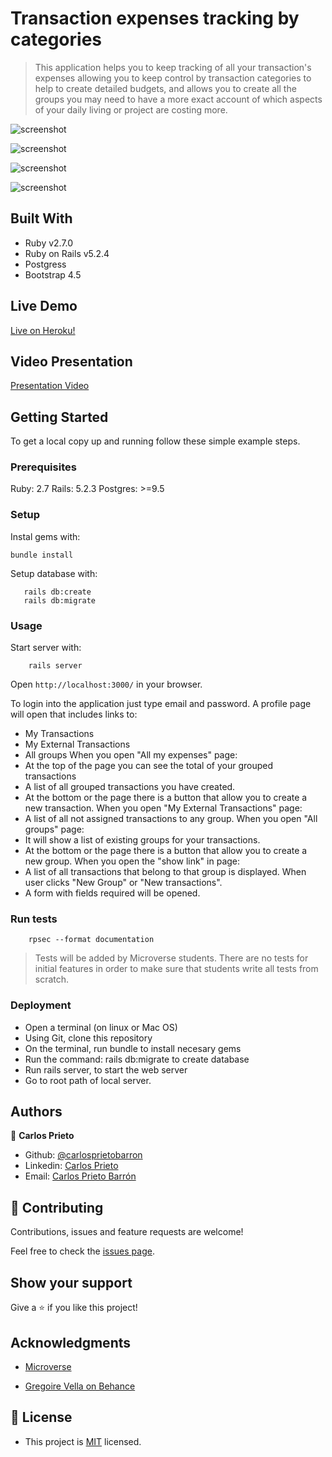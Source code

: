 # Transaction expenses tracking by categories

> This application helps you to keep tracking of all your transaction's expenses allowing you to keep control by transaction categories to help to create detailed budgets, and allows you to create all the groups you may need to have a more exact account of which aspects of your daily living or project are costing more.

![screenshot](./screenshot2.png)

![screenshot](./screenshot.png)

![screenshot](./screenshot3.png)

![screenshot](./screenshot4.png)

## Built With

- Ruby v2.7.0
- Ruby on Rails v5.2.4
- Postgress
- Bootstrap 4.5

## Live Demo

[Live on Heroku!](https://transcpb-track.herokuapp.com)

## Video Presentation

[Presentation Video](https://www.loom.com/share/40554e084df34b1992bc36342e6e5f31)

## Getting Started

To get a local copy up and running follow these simple example steps.

### Prerequisites

Ruby: 2.7
Rails: 5.2.3
Postgres: >=9.5

### Setup

Instal gems with:

```
bundle install
```
Setup database with:

```
   rails db:create
   rails db:migrate
```

### Usage

Start server with:

```
    rails server
```

Open `http://localhost:3000/` in your browser.

To login into the application just type email and password.
A profile page will open that includes links to:
- My Transactions
- My External Transactions
- All groups
When you open "All my expenses" page:
- At the top of the page you can see the total of your grouped transactions
- A list of all grouped transactions you have created.
- At the bottom or the page there is a button that allow you to create a new transaction.
When you open "My External Transactions" page:
- A list of all  not assigned  transactions to any group.
When you open "All groups" page:
- It will show a list of existing groups for your transactions.
- At the bottom or the page there is a button that allow you to create a new group.
When you open the "show link" in page:
- A list of all transactions that belong to that group is displayed.
When user clicks "New Group" or "New transactions".
- A form with fields required will be opened.

### Run tests

```
    rpsec --format documentation
```

> Tests will be added by Microverse students. There are no tests for initial features in order to make sure that students write all tests from scratch.

### Deployment

- Open a terminal (on linux or Mac OS)
- Using Git, clone this repository
- On the terminal, run bundle to install necesary gems
- Run the command: rails db:migrate to create database
- Run rails server, to start the web server
- Go to root path of local server.

## Authors

👤 **Carlos Prieto**
- Github: [@carlosprietobarron](https://github.com/carlosprietobarron)
- Linkedin: [Carlos Prieto](https://www.linkedin.com/in/carlos-prieto-41a2b018b/)
- Email: [Carlos Prieto Barrón](carloprietobarron@gmail.com)

## 🤝 Contributing

Contributions, issues and feature requests are welcome!

Feel free to check the [issues page](issues/).

## Show your support

Give a ⭐️ if you like this project!

## Acknowledgments

- [Microverse](https://github.com/carlosprietobarron)

- [Gregoire Vella on Behance](https://www.behance.net/gregoirevella)

## 📝 License

- This project is [MIT](https://github.com/Elbie-em/Expenses-Tracker-App/blob/development/LICENSE) licensed.

